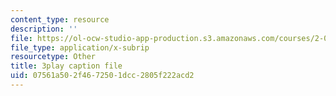 ```yaml
---
content_type: resource
description: ''
file: https://ol-ocw-studio-app-production.s3.amazonaws.com/courses/2-003sc-engineering-dynamics-fall-2011/07561a502f4672501dcc2805f222acd2_zNCBDrnT05E.srt
file_type: application/x-subrip
resourcetype: Other
title: 3play caption file
uid: 07561a50-2f46-7250-1dcc-2805f222acd2
---
```


